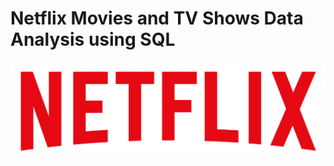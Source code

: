 # Netflix Movies and TV Shows Data Analysis using SQL


![Netflix Logo](https://github.com/Yasinmohamedtp/Netflix-sql-project/blob/main/logo.png)
